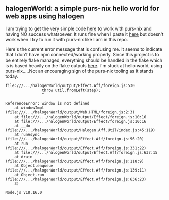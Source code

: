 ## halogenWorld: a simple purs-nix hello world for web apps using halogen

I am trying to get the very simple code [here](https://purescript-halogen.github.io/purescript-halogen/guide/index.html) to work with purs-nix and having NO success whatsoever.
It runs fine when I paste it [here](https://try.purescript.org/) but doesn't work when I try to run it with purs-nix like I am in this repo.


Here's the current error message that is confusing me.  It seems to indicate that I don't have npm connected/working properly.  Since this project is to be entirely flake managed, everything should be handled in the flake which is is based heavily on the flake outputs [here](https://github.com/LovelaceAcademy/nix-templates).  I'm stuck at hello world, using purs-nix.....Not an encouraging sign of the purs-nix tooling as it stands today.

```
file:///.../halogenWorld/output/Effect.Aff/foreign.js:530
                throw util.fromLeft(step);
                ^
                
ReferenceError: window is not defined
    at windowImpl (file:///.../halogenWorld/output/Web.HTML/foreign.js:2:3)
    at file:///.../halogenWorld/output/Effect/foreign.js:10:16
    at file:///.../halogenWorld/output/Effect/foreign.js:10:16
    at __do (file:///.../halogenWorld/output/Halogen.Aff.Util/index.js:45:119)
    at runAsync (file:///.../halogenWorld/output/Effect.Aff/foreign.js:96:20)
    at run (file:///.../halogenWorld/output/Effect.Aff/foreign.js:331:22)
    at file:///.../halogenWorld/output/Effect.Aff/foreign.js:637:15
    at drain (file:///.../halogenWorld/output/Effect.Aff/foreign.js:118:9)
    at Object.enqueue (file:///.../halogenWorld/output/Effect.Aff/foreign.js:139:11)
    at Object.run (file:///.../halogenWorld/output/Effect.Aff/foreign.js:636:23)
    3)

Node.js v18.16.0
```
